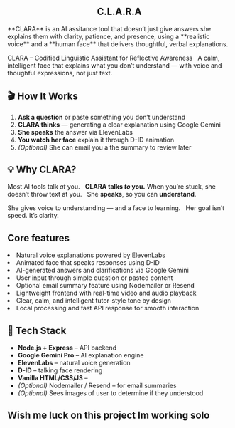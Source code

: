 <h2 align = "center"> C.L.A.R.A </h2>
**CLARA** is an AI assitance tool that doesn’t just give answers she explains them with clarity, patience, and presence, using a **realistic voice** and a **human face** that delivers thoughtful, verbal explanations.

CLARA – Codified Linguistic Assistant for Reflective Awareness  
A calm, intelligent face that explains what you don’t understand — with voice and thoughful expressions, not just text.

## 🎬 How It Works

1. **Ask a question** or paste something you don’t understand
2. **CLARA thinks** — generating a clear explanation using Google Gemini
3. **She speaks** the answer via ElevenLabs
4. **You watch her face** explain it through D-ID animation
5. _(Optional)_ She can email you a the summary to review later

## 💡 Why CLARA?

Most AI tools talk _at_ you.  
**CLARA talks _to_ you.**
When you’re stuck, she doesn’t throw text at you.  
She **speaks**, so you can **understand**.

She gives voice to understanding — and a face to learning.  
Her goal isn’t speed. It’s clarity.

## Core features

<li>Natural voice explanations powered by ElevenLabs</li>
<li>Animated face that speaks responses using D-ID</li>
<li>AI-generated answers and clarifications via Google Gemini</li>
<li>User input through simple question or pasted content</li>
<li>Optional email summary feature using Nodemailer or Resend</li>
<li>Lightweight frontend with real-time video and audio playback</li>
<li>Clear, calm, and intelligent tutor-style tone by design</li>
<li>Local processing and fast API response for smooth interaction</li>

## 🔧 Tech Stack

- **Node.js + Express** – API backend
- **Google Gemini Pro** – AI explanation engine
- **ElevenLabs** – natural voice generation
- **D-ID** – talking face rendering
- **Vanilla HTML/CSS/JS** –
- _(Optional)_ Nodemailer / Resend – for email summaries
- _(Optional)_ Sees images of user to determine if they understood

## Wish me luck on this project Im working solo
